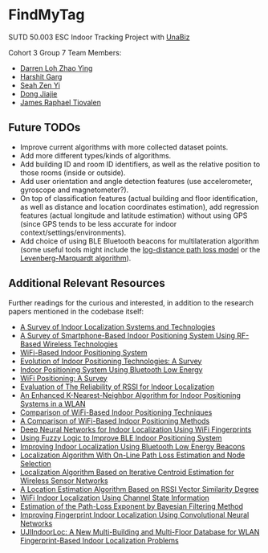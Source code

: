 # FindMyTag
SUTD 50.003 ESC Indoor Tracking Project with [UnaBiz](https://www.unabiz.com/)

Cohort 3 Group 7 Team Members:

- [Darren Loh Zhao Ying](https://github.com/Darren-Loh)
- [Harshit Garg](https://github.com/harshitgarg03)
- [Seah Zen Yi](https://github.com/zenibbles)
- [Dong Jiajie](https://github.com/djj067)
- [James Raphael Tiovalen](https://github.com/jamestiotio)



## Future TODOs

- Improve current algorithms with more collected dataset points.
- Add more different types/kinds of algorithms.
- Add building ID and room ID identifiers, as well as the relative position to those rooms (inside or outside).
- Add user orientation and angle detection features (use accelerometer, gyroscope and magnetometer?).
- On top of classification features (actual building and floor identification, as well as distance and location coordinates estimation), add regression features (actual longitude and latitude estimation) without using GPS (since GPS tends to be less accurate for indoor context/settings/environments).
- Add choice of using BLE Bluetooth beacons for multilateration algorithm (some useful tools might include the [log-distance path loss model](https://wikipedia.org/wiki/Log-distance_path_loss_model) or the [Levenberg-Marquardt algorithm](https://wikipedia.org/wiki/Levenberg–Marquardt_algorithm)).



## Additional Relevant Resources

Further readings for the curious and interested, in addition to the research papers mentioned in the codebase itself:

- [A Survey of Indoor Localization Systems and Technologies](https://ieeexplore.ieee.org/document/8692423)
- [A Survey of Smartphone-Based Indoor Positioning System Using RF-Based Wireless Technologies](https://www.mdpi.com/1424-8220/20/24/7230)
- [WiFi-Based Indoor Positioning System](https://ieeexplore.ieee.org/document/5474534)
- [Evolution of Indoor Positioning Technologies: A Survey](https://www.hindawi.com/journals/js/2017/2630413/)
- [Indoor Positioning System Using Bluetooth Low Energy](https://ieeexplore.ieee.org/document/7915011)
- [WiFi Positioning: A Survey](https://www.researchgate.net/publication/237046557_WiFi_Positioning_A_Survey)
- [Evaluation of The Reliability of RSSI for Indoor Localization](https://ieeexplore.ieee.org/document/6402492)
- [An Enhanced K-Nearest-Neighbor Algorithm for Indoor Positioning Systems in a WLAN](https://ieeexplore.ieee.org/document/7017163)
- [Comparison of WiFi-Based Indoor Positioning Techniques](http://publikacio.uni-eszterhazy.hu/11/)
- [A Comparison of WiFi-Based Indoor Positioning Methods](https://ieeexplore.ieee.org/document/9008751)
- [Deep Neural Networks for Indoor Localization Using WiFi Fingerprints](https://link.springer.com/chapter/10.1007/978-3-030-22885-9_21)
- [Using Fuzzy Logic to Improve BLE Indoor Positioning System](https://link.springer.com/chapter/10.1007/978-3-319-31165-4_18)
- [Improving Indoor Localization Using Bluetooth Low Energy Beacons](https://www.hindawi.com/journals/misy/2016/2083094/)
- [Localization Algorithm With On-Line Path Loss Estimation and Node Selection](https://www.mdpi.com/1424-8220/11/7/6905)
- [Localization Algorithm Based on Iterative Centroid Estimation for Wireless Sensor Networks](https://www.hindawi.com/journals/mpe/2018/5456191/)
- [A Location Estimation Algorithm Based on RSSI Vector Similarity Degree](https://journals.sagepub.com/doi/10.1155/2014/371350)
- [WiFi Indoor Localization Using Channel State Information](http://resolver.tudelft.nl/uuid:6d5a3afd-1966-4357-b063-7a82c0fdb0ab)
- [Estimation of the Path-Loss Exponent by Bayesian Filtering Method](https://www.mdpi.com/1424-8220/21/6/1934)
- [Improving Fingerprint Indoor Localization Using Convolutional Neural Networks](https://ieeexplore.ieee.org/document/9237969)
- [UJIIndoorLoc: A New Multi-Building and Multi-Floor Database for WLAN Fingerprint-Based Indoor Localization Problems](https://ieeexplore.ieee.org/document/7275492)

